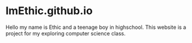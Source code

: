 # ImEthic.github.io
Hello my name is Ethic and a teenage boy in highschool. This website is a project for my exploring computer science class.
